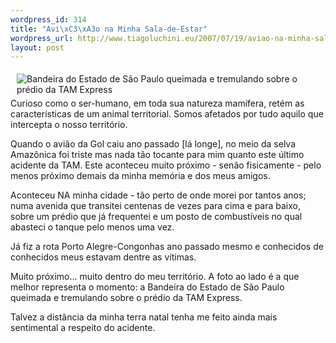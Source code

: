 ```yaml
--- 
wordpress_id: 314
title: "Avi\xC3\xA3o na Minha Sala-de-Estar"
wordpress_url: http://www.tiagoluchini.eu/2007/07/19/aviao-na-minha-sala-de-estar/
layout: post
---
```

<a href="http://www.tiagoluchini.eu/wp-content/uploads/2007/07/bandeira.jpg" target="_blank" title="Bandeira do Estado de São Paulo queimada e tremulando sobre o prédio da TAM Express"><img src="http://www.tiagoluchini.eu/wp-content/uploads/2007/07/bandeira.thumbnail.jpg" title="Bandeira do Estado de São Paulo queimada e tremulando sobre o prédio da TAM Express" alt="Bandeira do Estado de São Paulo queimada e tremulando sobre o prédio da TAM Express" align="left" hspace="10" vspace="5" /></a>Curioso como o ser-humano, em toda sua natureza mamífera, retém as características de um animal territorial. Somos afetados por tudo aquilo que intercepta o nosso território.

Quando o avião da Gol caiu ano passado [lá longe], no meio da selva Amazônica foi triste mas nada tão tocante para mim quanto este último acidente da TAM. Este aconteceu muito próximo - senão fisicamente - pelo menos próximo demais da minha memória e dos meus amigos.

Aconteceu NA minha cidade - tão perto de onde morei por tantos anos; numa avenida que transitei centenas de vezes para cima e para baixo, sobre um prédio que já frequentei e um posto de combustíveis no qual abasteci o tanque pelo menos uma vez.

Já fiz a rota Porto Alegre-Congonhas ano passado mesmo e conhecidos de conhecidos meus estavam dentre as vítimas.

Muito próximo... muito dentro do meu território. A foto ao lado é a que melhor representa o momento: a Bandeira do Estado de São Paulo queimada e tremulando sobre o prédio da TAM Express.

Talvez a distância da minha terra natal tenha me feito ainda mais sentimental a respeito do acidente.
